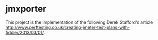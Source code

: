 jmxporter
=========

This project is the implementation of the following Derek Stafford's article http://www.perftesting.co.uk/creating-jmeter-test-plans-with-fiddler/2013/03/01/.
